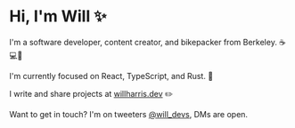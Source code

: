 # Hi, I'm Will ✨

I'm a software developer, content creator, and bikepacker from Berkeley. ☕💻🚴

I'm currently focused on React, TypeScript, and Rust. 🦀

I write and share projects at [willharris.dev](https://willharris.dev) ✏️

Want to get in touch? I'm on tweeters [@will_devs](https://twitter.com/will_devs), DMs are open.

<!--
**will-t-harris/will-t-harris** is a ✨ _special_ ✨ repository because its `README.md` (this file) appears on your GitHub profile.

Here are some ideas to get you started:

- 🔭 I’m currently working on ...
- 🌱 I’m currently learning ...
- 👯 I’m looking to collaborate on ...
- 🤔 I’m looking for help with ...
- 💬 Ask me about ...
- 📫 How to reach me: ...
- 😄 Pronouns: ...
- ⚡ Fun fact: ...
-->
